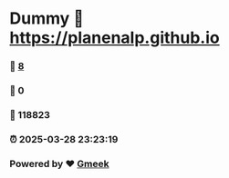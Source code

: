 # Dummy :link: https://planenalp.github.io 
### :page_facing_up: [8](https://planenalp.github.io/tag.html) 
### :speech_balloon: 0 
### :hibiscus: 118823 
### :alarm_clock: 2025-03-28 23:23:19 
### Powered by :heart: [Gmeek](https://github.com/Meekdai/Gmeek)
